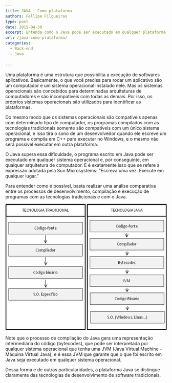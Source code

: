 ```yaml
---
title: JAVA – Como plataforma
authors: Fellipe Filgueiras
type: post
date: 2015-04-30
excerpt: Entenda como o Java pode ser executado em qualquer plataforma.
url: /java-como-plataforma/
categories:
  - Back-end
  - Java

---
```

Uma plataforma é uma estrutura que possibilita a execução de softwares aplicativos. Basicamente, o que você precisa para rodar um aplicativo são um computador e um sistema operacional instalado nele. Mas os sistemas operacionais são concebidos para determinadas arquiteturas de computadores e são incompatíveis com todas as demais. Por isso, os próprios sistemas operacionais são utilizados para identificar as plataformas.

Do mesmo modo que os sistemas operacionais são compatíveis apenas com determinado tipo de computador, os programas compilados com as tecnologias tradicionais somente são compatíveis com um único sistema operacional, e isso tira o sono de um desenvolvedor quando ele escreve um programa e compila em C++ para executar no Windows, e o mesmo não será possível executar em outra plataforma.

O Java supera essa dificuldade, o programa escrito em Java pode ser executado em qualquer sistema operacional e, por conseguinte, em qualquer arquitetura de computador. E é exatamente isso que se refere a expressão adotada pela Sun Microsystems: “Escreva uma vez. Execute em qualquer lugar.”

Para entender como é possível, basta realizar uma análise comparativa entre os processos de desenvolvimento, compilação e execução de programas com as tecnologias tradicionais e com o Java.

[<img class=" size-full wp-image-48241 aligncenter" src="https://raw.githubusercontent.com/diegoeis/tableless-static-images/master/2015/04/imagem2.jpg" alt="imagem" width="567" height="394" />][1]

Note que o processo de compilação do Java gera uma representação intermediária do código (bytecodes), que pode ser interpretada por qualquer sistema operacional que tenha uma JVM (Java Virtual Machine – Máquina Virtual Java), e é essa JVM que garante que o que foi escrito em Java seja executado em qualquer sistema operacional.

Dessa forma e de outras particularidades, a plataforma Java se distingue claramente das tecnologias de desenvolvimento de software tradicionais.

 [1]: https://raw.githubusercontent.com/diegoeis/tableless-static-images/master/2015/04/imagem2.jpg